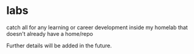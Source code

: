 # labs
catch all for any learning or career development inside my homelab that doesn't already have a home/repo

Further details will be added in the future.
